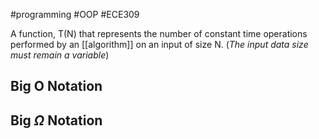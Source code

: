#programming #OOP  #ECE309 

A function, T(N) that represents the number of constant time operations performed by an [[algorithm]] on an input of size N. (*The input data size must remain a variable*)

## Big O Notation

## Big $\Omega$ Notation